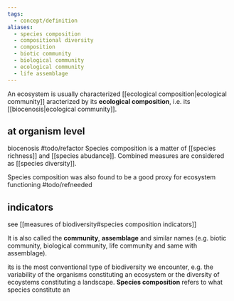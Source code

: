 ```yaml
---
tags:
  - concept/definition
aliases:
  - species composition
  - compositional diversity
  - composition
  - biotic community
  - biological community
  - ecological community
  - life assemblage
---
```

An ecosystem is usually characterized [[ecological composition|ecological community]] aracterized by its **ecological composition**, i.e. its [[biocenosis|ecological community]].
## at organism level
biocenosis #todo/refactor 
Species composition is a matter of [[species richness]] and [[species abudance]]. Combined measures are considered as [[species diversity]].

Species composition was also found to be a good proxy for ecosystem functioning #todo/refneeded 
## indicators
see [[measures of biodiversity#species composition indicators]]



It is also called the **community**, **assemblage** and similar names (e.g. biotic community, biological community, life community and same with assemblage).

 its  is the most conventional type of biodiversity we encounter, e.g. the variability of the organisms constituting an ecosystem or the diversity of ecoystems constituting a landscape. **Species composition** refers to what species constitute an